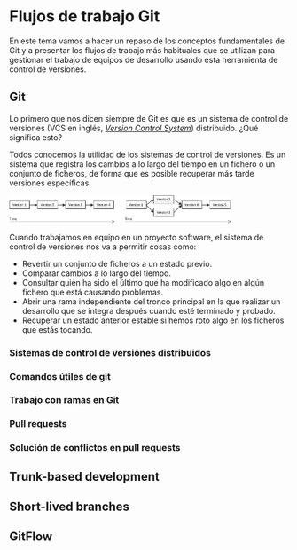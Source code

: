 # Flujos de trabajo Git #

En este tema vamos a hacer un repaso de los conceptos fundamentales de
Git y a presentar los flujos de trabajo más habituales que se utilizan
para gestionar el trabajo de equipos de desarrollo usando esta
herramienta de control de versiones.

## Git ##

Lo primero que nos dicen siempre de Git es que es un sistema de
control de versiones (VCS en inglés, [_Version Control
System_](https://en.wikipedia.org/wiki/Version_control))
distribuido. ¿Qué significa esto?

Todos conocemos la utilidad de los sistemas de control de
versiones. Es un sistema que registra los cambios a lo largo del
tiempo en un fichero o un conjunto de ficheros, de forma que es
posible recuperar más tarde versiones específicas.

<img src="imagenes/vcs.png" width="400px"/>

Cuando trabajamos en equipo en un proyecto software, el sistema de
control de versiones nos va a permitir cosas como: 

- Revertir un conjunto de ficheros a un estado previo.
- Comparar cambios a lo largo del tiempo.
- Consultar quién ha sido el último que ha modificado algo en algún
  fichero que está causando problemas. 
- Abrir una rama independiente del tronco principal en la que realizar
  un desarrollo que se integra después cuando esté terminado y
  probado. 
- Recuperar un estado anterior estable si hemos roto algo en los
  ficheros que estás tocando.



### Sistemas de control de versiones distribuidos ###

### Comandos útiles de git ###
### Trabajo con ramas en Git ###

### Pull requests ###

### Solución de conflictos en pull requests ###






## Trunk-based development ##

## Short-lived branches ##

## GitFlow ##


